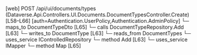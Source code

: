 [web] POST /api/ui/documents/types  (Dataverse.Api.Controllers.UI.Documents.DocumentTypesController.Create)  [L58–L66] [auth=Authentication.UserPolicy,Authentication.AdminPolicy]
  └─ maps_to DocumentTypeDto [L65]
  └─ calls DocumentTypeRepository.Add [L63]
  └─ writes_to DocumentType [L63]
    └─ reads_from DocumentTypes
  └─ uses_service IControlledRepository<DocumentType>
    └─ method Add [L63]
  └─ uses_service IMapper
    └─ method Map [L65]

